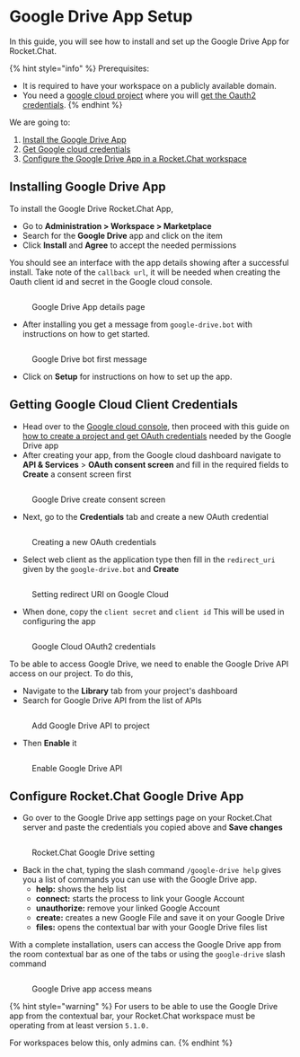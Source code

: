 # Google Drive App Setup

In this guide, you will see how to install and set up the Google Drive App for Rocket.Chat.

{% hint style="info" %}
Prerequisites:

* It is required to have your workspace on a publicly available domain.
* You need a [google cloud project](https://console.cloud.google.com/) where you will [get the Oauth2 credentials](https://support.google.com/googleapi/answer/6158849?hl=en).
{% endhint %}

We are going to:

1. [Install the Google Drive App](google-drive-app-setup.md#installing-google-drive-app)
2. [Get Google cloud credentials](google-drive-app-setup.md#getting-google-cloud-client-credentials)
3. [Configure the Google Drive App in a Rocket.Chat workspace](google-drive-app-setup.md#configure-rocket.chat-google-drive-app)

## Installing Google Drive App

To install the Google Drive Rocket.Chat App,

* Go to **Administration > Workspace > Marketplace**
* Search for the **Google Drive** app and click on the item
* Click **Install** and **Agree** to accept the needed permissions

You should see an interface with the app details showing after a successful install. Take note of the `callback url`, it will be needed when creating the Oauth client id and secret in the Google cloud console.

<figure><img src="../../../.gitbook/assets/Google Drive App details page" alt=""><figcaption><p>Google Drive App details page</p></figcaption></figure>

* After installing you get a message from `google-drive.bot` with instructions on how to get started.

<figure><img src="../../../.gitbook/assets/Google Drive bot first message" alt=""><figcaption><p>Google Drive bot first message</p></figcaption></figure>

* Click on **Setup** for instructions on how to set up the app.

## Getting Google Cloud Client Credentials

* Head over to the [Google cloud console](https://console.cloud.google.com/), then proceed with this guide on [how to create a project and get  OAuth credentials](https://support.google.com/googleapi/answer/6158849?hl=en) needed by the Google Drive app
* After creating your app, from the Google cloud dashboard navigate to **API & Services** > **OAuth consent screen** and fill in the required fields to **Create** a consent screen first

<figure><img src="../../../.gitbook/assets/Google Drive create consent screen" alt=""><figcaption><p>Google Drive create consent screen</p></figcaption></figure>

* Next, go to the **Credentials** tab and create a new OAuth credential

<figure><img src="../../../.gitbook/assets/Creating a new Google OAuth credentials" alt=""><figcaption><p>Creating a new OAuth credentials</p></figcaption></figure>

* Select web client as the application type then fill in the `redirect_uri` given by the `google-drive.bot` and **Create**

<figure><img src="../../../.gitbook/assets/Setting redirect URI on Google Cloud" alt=""><figcaption><p>Setting redirect URI on Google Cloud</p></figcaption></figure>

* When done, copy the `client secret` and `client id` This will be used in configuring the app

<figure><img src="../../../.gitbook/assets/Google Cloud OAuth2 credentials" alt=""><figcaption><p>Google Cloud OAuth2 credentials</p></figcaption></figure>

To be able to access Google Drive, we need to enable the Google Drive API access on our project. To do this,

* Navigate to the **Library** tab from your project's dashboard
* Search for Google Drive API from the list of APIs

<figure><img src="../../../.gitbook/assets/Add Google Drive API to project" alt=""><figcaption><p>Add Google Drive API to project</p></figcaption></figure>

* Then **Enable** it

<figure><img src="../../../.gitbook/assets/Enable Google Drive API" alt=""><figcaption><p>Enable Google Drive API</p></figcaption></figure>

## Configure Rocket.Chat Google Drive App

* Go over to the Google Drive app settings page on your Rocket.Chat server and paste the credentials you copied above and **Save changes**

<figure><img src="../../../.gitbook/assets/Rocket.Chat Google Drive setting" alt=""><figcaption><p>Rocket.Chat Google Drive setting</p></figcaption></figure>

* Back in the chat, typing the slash command `/google-drive help` gives you a list of commands you can use with the Google Drive app.
  * **help:** shows the help list
  * **connect:** starts the process to link your Google Account
  * **unauthorize:** remove your linked Google Account
  * **create:** creates a new Google File and save it on your Google Drive
  * **files:** opens the contextual bar with your Google Drive files list

With a complete installation, users can access the Google Drive app from the room contextual bar as one of the tabs or using the `google-drive` slash command

<figure><img src="../../../.gitbook/assets/Google Drive app access means" alt=""><figcaption><p>Google Drive app access means</p></figcaption></figure>

{% hint style="warning" %}
For users to be able to use the Google Drive app from the contextual bar, your Rocket.Chat workspace must be operating from at least version `5.1.0.`

For workspaces below this, only admins can.
{% endhint %}
